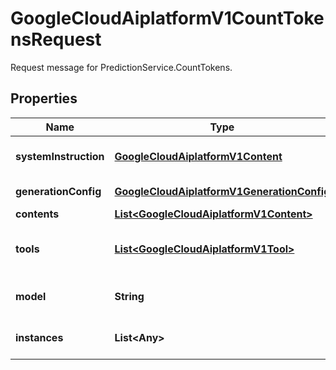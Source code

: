 

# GoogleCloudAiplatformV1CountTokensRequest

Request message for PredictionService.CountTokens.

## Properties

| Name | Type | Description | Notes |
|------------ | ------------- | ------------- | -------------|
|**systemInstruction** | [**GoogleCloudAiplatformV1Content**](GoogleCloudAiplatformV1Content.md) | Optional. The user provided system instructions for the model. Note: only text should be used in parts and content in each part will be in a separate paragraph. |  [optional] |
|**generationConfig** | [**GoogleCloudAiplatformV1GenerationConfig**](GoogleCloudAiplatformV1GenerationConfig.md) | Optional. Generation config that the model will use to generate the response. |  [optional] |
|**contents** | [**List&lt;GoogleCloudAiplatformV1Content&gt;**](GoogleCloudAiplatformV1Content.md) | Optional. Input content. |  [optional] |
|**tools** | [**List&lt;GoogleCloudAiplatformV1Tool&gt;**](GoogleCloudAiplatformV1Tool.md) | Optional. A list of &#x60;Tools&#x60; the model may use to generate the next response. A &#x60;Tool&#x60; is a piece of code that enables the system to interact with external systems to perform an action, or set of actions, outside of knowledge and scope of the model. |  [optional] |
|**model** | **String** | Optional. The name of the publisher model requested to serve the prediction. Format: &#x60;projects/{project}/locations/{location}/publishers/_*_/models/_*&#x60; |  [optional] |
|**instances** | **List&lt;Any&gt;** | Optional. The instances that are the input to token counting call. Schema is identical to the prediction schema of the underlying model. |  [optional] |



